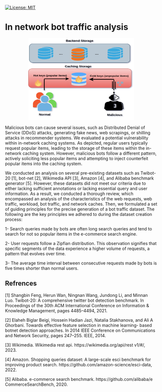 [![License: MIT](https://img.shields.io/badge/License-MIT-yellow.svg)](https://opensource.org/licenses/MIT)

# In network bot traffic analysis
<p align="center">
<img src="./image/vul.png" style="float;" width="350" height="270">
</p>
Malicious bots can cause several issues, such as Distributed Denial of Service (DDoS) attacks, generating fake news, web scrapings, or shilling attacks in recommender systems. 
We evaluated a potential vulnerability within in-network caching systems. As depicted, regular users typically request popular items, leading to the storage of these items within the in-network caching system. However, malicious bots follow a different pattern, actively soliciting less popular items and
attempting to inject counterfeit popular items into the caching system.

<p>We conducted an analysis on several pre-existing datasets such as Twibot-20 [1], bot-net [2], Wikimedia API [3], Amazon [4], and Alibaba benchmark generator [5]. However, these datasets did not meet our criteria due to either lacking sufficient annotations or lacking essential query and user information. As a result, we conducted a thorough review, which encompassed an analysis
of the characteristics of the web requests, web traffic, workload, bot traffic, and network caches. Then,
we formulated a set of guiding principles for the precise generation of a bot traffic dataset. The following are the key
principles we adhered to during the dataset creation process:

1- Search queries made by bots are often long search queries and tend to search for not so popular items in the e-commerce search engine. 

2- User requests follow a Zipfian distribution. This observation signifies that specific segments of the data experience
a higher volume of requests, a pattern that evolves over time.

3- The average time interval between consecutive requests made by bots is five times shorter than normal users.
</p>

## Refrences
<p>[1] Shangbin Feng, Herun Wan, Ningnan Wang, Jundong Li, and Minnan
Luo. Twibot-20: A comprehensive twitter bot detection benchmark. In
Proceedings of the 30th ACM International Conference on Information
& Knowledge Management, pages 4485–4494, 2021.</p>
<p>[2] Elaheh Biglar Beigi, Hossein Hadian Jazi, Natalia Stakhanova, and Ali A
Ghorbani. Towards effective feature selection in machine learning-
based botnet detection approaches. In 2014 IEEE Conference on
Communications and Network Security, pages 247–255. IEEE, 2014. </p>
<p>[3] Wikimedia. Wikimedia rest api. https://wikimedia.org/api/rest v1/#/,
2023.</p>
<p>[4] Amazon. Shopping queries dataset: A large-scale esci benchmark for
improving product search. https://github.com/amazon-science/esci-data,
2022.</p>
<p>[5] Alibaba. e-commerce search benchmark. https://github.com/alibaba/e
CommerceSearchBench, 2020.</p>